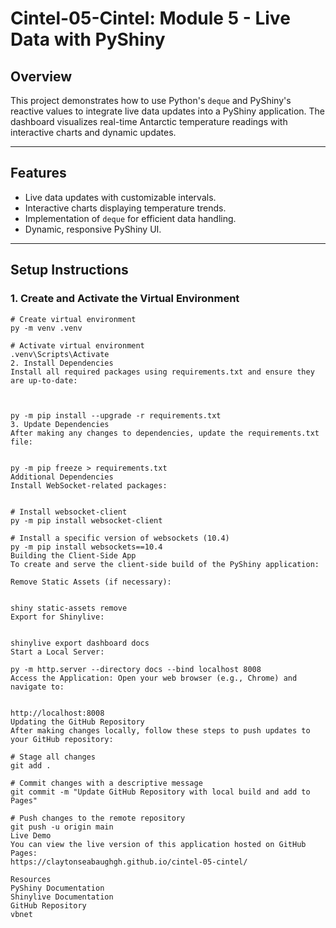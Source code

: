 # **Cintel-05-Cintel: Module 5 - Live Data with PyShiny**

## **Overview**
This project demonstrates how to use Python's `deque` and PyShiny's reactive values to integrate live data updates into a PyShiny application. The dashboard visualizes real-time Antarctic temperature readings with interactive charts and dynamic updates.

---

## **Features**
- Live data updates with customizable intervals.
- Interactive charts displaying temperature trends.
- Implementation of `deque` for efficient data handling.
- Dynamic, responsive PyShiny UI.

---

## **Setup Instructions**

### **1. Create and Activate the Virtual Environment**
```
# Create virtual environment
py -m venv .venv

# Activate virtual environment
.venv\Scripts\Activate
2. Install Dependencies
Install all required packages using requirements.txt and ensure they are up-to-date:



py -m pip install --upgrade -r requirements.txt
3. Update Dependencies
After making any changes to dependencies, update the requirements.txt file:


py -m pip freeze > requirements.txt
Additional Dependencies
Install WebSocket-related packages:


# Install websocket-client
py -m pip install websocket-client

# Install a specific version of websockets (10.4)
py -m pip install websockets==10.4
Building the Client-Side App
To create and serve the client-side build of the PyShiny application:

Remove Static Assets (if necessary):


shiny static-assets remove
Export for Shinylive:


shinylive export dashboard docs
Start a Local Server:

py -m http.server --directory docs --bind localhost 8008
Access the Application: Open your web browser (e.g., Chrome) and navigate to:


http://localhost:8008
Updating the GitHub Repository
After making changes locally, follow these steps to push updates to your GitHub repository:

# Stage all changes
git add .

# Commit changes with a descriptive message
git commit -m "Update GitHub Repository with local build and add to Pages"

# Push changes to the remote repository
git push -u origin main
Live Demo
You can view the live version of this application hosted on GitHub Pages:
https://claytonseabaughgh.github.io/cintel-05-cintel/

Resources
PyShiny Documentation
Shinylive Documentation
GitHub Repository
vbnet








